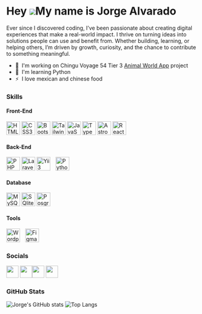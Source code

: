 Hey ![](https://user-images.githubusercontent.com/18350557/176309783-0785949b-9127-417c-8b55-ab5a4333674e.gif)My name is Jorge Alvarado
======================================================================================================================================

Ever since I discovered coding, I’ve been passionate about creating digital experiences that make a real-world impact. I thrive on turning ideas into solutions people can use and benefit from. Whether building, learning, or helping others, I’m driven by growth, curiosity, and the chance to contribute to something meaningful.

* 🚀  I'm working on Chingu Voyage 54 Tier 3 [Animal World App](https://github.com/chingu-voyages/V54-tier3-team-36) project
* 🧠  I'm learning Python
* ⚡  I love mexican and chinese food

### Skills

<section align="left">
  
  <div>
    <h4>Front-End</h4>
      <a href="https://developer.mozilla.org/en-US/docs/Glossary/HTML5" target="_blank" rel="noreferrer"><img src="https://raw.githubusercontent.com/danielcranney/readme-generator/main/public/icons/skills/html5-colored.svg" width="36" height="36" alt="HTML5" /></a>
      <a href="https://www.w3.org/TR/CSS/#css" target="_blank" rel="noreferrer"><img src="https://raw.githubusercontent.com/danielcranney/readme-generator/main/public/icons/skills/css3-colored.svg" width="36" height="36" alt="CSS3" /></a>
      <a href="https://getbootstrap.com/" target="_blank" rel="noreferrer"><img src="https://raw.githubusercontent.com/danielcranney/readme-generator/main/public/icons/skills/bootstrap-colored.svg" width="36" height="36" alt="Bootstrap" /></a>
      <a href="https://tailwindcss.com/" target="_blank" rel="noreferrer"><img src="https://raw.githubusercontent.com/danielcranney/readme-generator/main/public/icons/skills/tailwindcss-colored.svg" width="36" height="36" alt="TailwindCSS" /></a>
      <a href="https://developer.mozilla.org/en-US/docs/Web/JavaScript" target="_blank" rel="noreferrer"><img src="https://raw.githubusercontent.com/danielcranney/readme-generator/main/public/icons/skills/javascript-colored.svg" width="36" height="36" alt="JavaScript" /></a>
      <a href="https://typescriptlang.org" target="_blank" rel="noreferrer"><img src="https://raw.githubusercontent.com/danielcranney/readme-generator/main/public/icons/skills/typescript-colored.svg" width="36" height="36" alt="TypeScript" /></a>
      <a href="https://astro.build/" target="_blank" rel="noreferrer"><img src="https://astro.build/assets/press/astro-icon-light-gradient.svg" width="36" height="36" alt="Astro" /></a>
      <a href="https://react.dev/" target="_blank" rel="noreferrer"><img src="https://raw.githubusercontent.com/danielcranney/readme-generator/main/public/icons/skills/react-colored.svg" width="36" height="36" alt="React" />    </a>
  </div>
  
  <div>
    <h4>Back-End</h4>
      <a href="https://www.php.net/" target="_blank" rel="noreferrer"><img src="https://raw.githubusercontent.com/danielcranney/readme-generator/main/public/icons/skills/php-colored.svg" width="36" height="36" alt="PHP" /></a>
      <a href="https://laravel.com/" target="_blank" rel="noreferrer"><img src="https://raw.githubusercontent.com/danielcranney/readme-generator/main/public/icons/skills/laravel-colored.svg" width="36" height="36" alt="Laravel" /></a>
      <a href="https://www.yiiframework.com/" target="_blank" rel="noreferrer"><img width="36px" height="36px" style="padding-right:10px;" src="https://www.yiiframework.com/image/design/logo/yii3_sign.svg" alt="Yii3" /></a>
    <a href="https://www.python.org/" target="_blank" rel="noreferrer"><img src="https://raw.githubusercontent.com/danielcranney/readme-generator/main/public/icons/skills/python-colored.svg" width="36" height="36" alt="Python" /></a>
  </div>

  <div>
    <h4>Database</h4>
      <a href="https://www.mysql.com/" target="_blank" rel="noreferrer"><img src="https://raw.githubusercontent.com/danielcranney/readme-generator/main/public/icons/skills/mysql-dark.svg" width="36" height="36" alt="MySQL" /></a>
      <a href="https://www.sqlite.org/index.html" target="_blank" rel="noreferrer"><img src="https://cdn.jsdelivr.net/gh/devicons/devicon/icons/sqlite/sqlite-original.svg" width="36" height="36" alt="SQlite" /></a>
      <a href="https://www.postgresql.org/" target="_blank" rel="noreferrer"><img src="https://www.svgrepo.com/show/303301/postgresql-logo.svg" width="36" height="36" alt="PosgreSQL" /></a>
  </div>

  <div>
    <h4>Tools</h4>
    <a href="https://www.wordpress.com" target="_blank" rel="noreferrer"><img alt="Wordpress" width="36px" height="36px" style="padding-right:10px" src="https://cdn.jsdelivr.net/gh/devicons/devicon/icons/wordpress/wordpress-plain.svg" /></a>
    <a href="https://www.figma.com/" target="_blank" rel="noreferrer"><img src="https://raw.githubusercontent.com/danielcranney/readme-generator/main/public/icons/skills/figma-colored.svg" width="36" height="36" alt="Figma" /></a>
  </div>

</section>


### Socials

<p align="left"> <a href="https://www.github.com/alvarado08" target="_blank" rel="noreferrer"><img src="https://raw.githubusercontent.com/danielcranney/readme-generator/main/public/icons/socials/github-dark.svg" width="32" height="32" /></a> <a href="https://www.twitter.com/th3ja" target="_blank" rel="noreferrer"><img src="https://raw.githubusercontent.com/danielcranney/readme-generator/main/public/icons/socials/twitter-dark.svg" width="32" height="32" /></a><a href="https://www.jalvarado.hashnode.dev/" target="_blank" rel="noreferrer"><img src="https://raw.githubusercontent.com/danielcranney/readme-generator/main/public/icons/socials/hashnode.svg" width="32" height="32" /></a>
<a href="https://www.linkedin.com/in/jorgep-alvarado" target="_blank" rel="noreferrer"><img src="https://raw.githubusercontent.com/danielcranney/readme-generator/main/public/icons/socials/linkedin.svg" width="32" height="32" /></a></p>

### GitHub Stats

<div>
  <img src="https://github-readme-stats.vercel.app/api?username=alvarado08&theme=bear&show_icons=true&hide=prs,issues,contribs" alt="Jorge's GitHub stats" />
  <img src="https://github-readme-stats.vercel.app/api/top-langs/?username=alvarado08&layout=compact" alt="Top Langs" />
</div>

